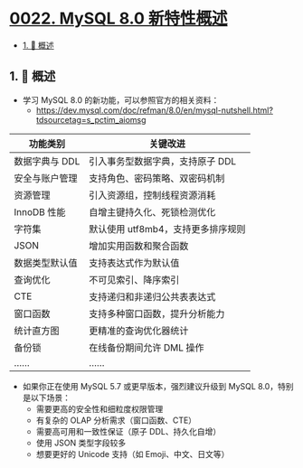 # [0022. MySQL 8.0 新特性概述](https://github.com/Tdahuyou/TNotes.sql/tree/main/notes/0022.%20MySQL%208.0%20%E6%96%B0%E7%89%B9%E6%80%A7%E6%A6%82%E8%BF%B0)

<!-- region:toc -->

- [1. 📝 概述](#1--概述)

<!-- endregion:toc -->

## 1. 📝 概述

- 学习 MySQL 8.0 的新功能，可以参照官方的相关资料：
  - https://dev.mysql.com/doc/refman/8.0/en/mysql-nutshell.html?tdsourcetag=s_pctim_aiomsg

| 功能类别       | 关键改进                           |
| -------------- | ---------------------------------- |
| 数据字典与 DDL | 引入事务型数据字典，支持原子 DDL   |
| 安全与账户管理 | 支持角色、密码策略、双密码机制     |
| 资源管理       | 引入资源组，控制线程资源消耗       |
| InnoDB 性能    | 自增主键持久化、死锁检测优化       |
| 字符集         | 默认使用 utf8mb4，支持更多排序规则 |
| JSON           | 增加实用函数和聚合函数             |
| 数据类型默认值 | 支持表达式作为默认值               |
| 查询优化       | 不可见索引、降序索引               |
| CTE            | 支持递归和非递归公共表表达式       |
| 窗口函数       | 支持多种窗口函数，提升分析能力     |
| 统计直方图     | 更精准的查询优化器统计             |
| 备份锁         | 在线备份期间允许 DML 操作          |
| ……             | ……                                 |

- 如果你正在使用 MySQL 5.7 或更早版本，强烈建议升级到 MySQL 8.0，特别是以下场景：
  - 需要更高的安全性和细粒度权限管理
  - 有复杂的 OLAP 分析需求（窗口函数、CTE）
  - 需要高可用和一致性保证（原子 DDL、持久化自增）
  - 使用 JSON 类型字段较多
  - 想要更好的 Unicode 支持（如 Emoji、中文、日文等）
